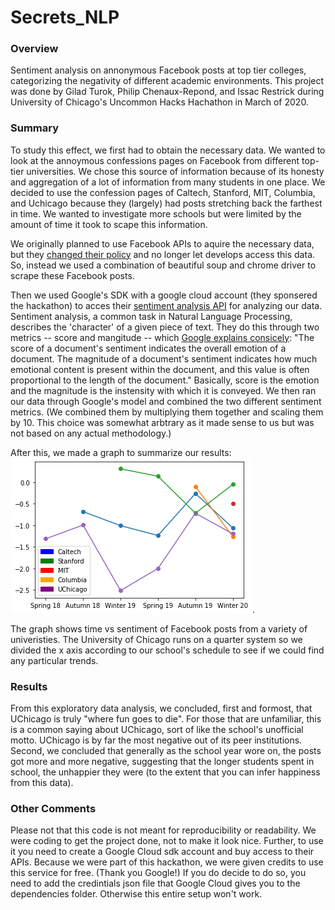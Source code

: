 # Secrets_NLP
### Overview
Sentiment analysis on annonymous Facebook posts at top tier colleges, categorizing the negativity of different academic environments. This project was done by Gilad Turok, Philip Chenaux-Repond, and Issac Restrick during University of Chicago's Uncommon Hacks Hachathon in March of 2020. 

### Summary
To study this effect, we first had to obtain the necessary data. We wanted to look at the annoymous confessions pages on Facebook from different top-tier universities. We chose this source of information because of its honesty and aggregation of a lot of information from many students in one place. We decided to use the confession pages of Caltech, Stanford, MIT, Columbia, and Uchicago because they (largely) had posts stretching back the farthest in time. We wanted to investigate more schools but were limited by the amount of time it took to scape this information.

We originally planned to use Facebook APIs to aquire the necessary data, but they [changed their policy](https://developers.facebook.com/blog/post/2019/04/25/api-updates/) and no longer let develops access this data. So, instead we used a combination of beautiful soup and chrome driver to scrape these Facebook posts.

Then we used Google's SDK with a google cloud account (they sponsered the hackathon) to acces their [sentiment analysis API](https://cloud.google.com/natural-language/docs/sentiment-tutorial) for analyzing our data. Sentiment analysis, a common task in Natural Language Processing, describes the 'character' of a given piece of text. They do this through two metrics -- score and mangitude -- which [Google explains consicely](https://cloud.google.com/natural-language/docs/basics#sentiment-analysis-values): "The score of a document's sentiment indicates the overall emotion of a document. The magnitude of a document's sentiment indicates how much emotional content is present within the document, and this value is often proportional to the length of the document." Basically, score is the emotion and the magnitude is the instensity with which it is conveyed. We then ran our data through Google's model and combined the two different sentiment metrics. (We combined them by multiplying them together and scaling them by 10. This choice was somewhat arbtrary as it made sense to us but was not based on any actual methodology.)

After this, we made a graph to summarize our results: 
![Final Results](https://github.com/gil2rok/Secrets_NLP/blob/master/secrets_hackathon_final_graph.jpg).

The graph shows time vs sentiment of Facebook posts from a variety of univeristies. The University of Chicago runs on a quarter system so we divided the x axis according to our school's schedule to see if we could find any particular trends.

### Results
From this exploratory data analysis, we concluded, first and formost, that UChicago is truly "where fun goes to die". For those that are unfamiliar, this is a common saying about UChicago, sort of like the school's unofficial motto. UChicago is by far the most negative out of its peer institutions. Second, we concluded that generally as the school year wore on, the posts got more and more negative, suggesting that the longer students spent in school, the unhappier they were (to the extent that you can infer happiness from this data). 

### Other Comments
Please not that this code is not meant for reproducibility or readability. We were coding to get the project done, not to make it look nice. Further, to use it you need to create a Google Cloud sdk account and buy access to their APIs. Because we were part of this hackathon, we were given credits to use this service for free. (Thank you Google!) If you do decide to do so, you need to add the credintials json file that Google Cloud gives you to the dependencies folder. Otherwise this entire setup won't work. 

